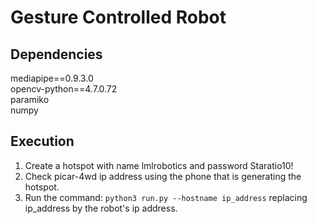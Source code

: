 # Gesture Controlled Robot

## Dependencies

mediapipe==0.9.3.0 \
opencv-python==4.7.0.72 \
paramiko \
numpy

## Execution
1. Create a hotspot with name lmlrobotics and password Staratio10!
2. Check picar-4wd ip address using the phone that is generating the hotspot.
3. Run the command:
 `python3 run.py --hostname ip_address`
replacing ip_address by the robot's ip address.


